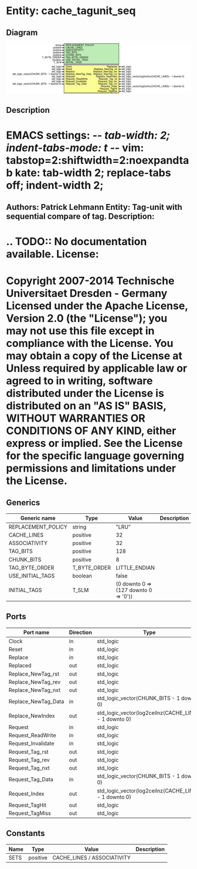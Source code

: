 # Entity: cache_tagunit_seq
## Diagram
![Diagram](cache_tagunit_seq.svg "Diagram")
## Description
EMACS settings: -*-  tab-width: 2; indent-tabs-mode: t -*-
vim: tabstop=2:shiftwidth=2:noexpandtab
kate: tab-width 2; replace-tabs off; indent-width 2;
=============================================================================
Authors:					Patrick Lehmann
Entity:					Tag-unit with sequential compare of tag.
Description:
-------------------------------------
.. TODO:: No documentation available.
License:
=============================================================================
Copyright 2007-2014 Technische Universitaet Dresden - Germany
Licensed under the Apache License, Version 2.0 (the "License");
you may not use this file except in compliance with the License.
You may obtain a copy of the License at
Unless required by applicable law or agreed to in writing, software
distributed under the License is distributed on an "AS IS" BASIS,
WITHOUT WARRANTIES OR CONDITIONS OF ANY KIND, either express or implied.
See the License for the specific language governing permissions and
limitations under the License.
=============================================================================
## Generics
| Generic name       | Type         | Value                                 | Description |
| ------------------ | ------------ | ------------------------------------- | ----------- |
| REPLACEMENT_POLICY | string       | "LRU"                                 |             |
| CACHE_LINES        | positive     | 32                                    |             |
| ASSOCIATIVITY      | positive     | 32                                    |             |
| TAG_BITS           | positive     | 128                                   |             |
| CHUNK_BITS         | positive     | 8                                     |             |
| TAG_BYTE_ORDER     | T_BYTE_ORDER | LITTLE_ENDIAN                         |             |
| USE_INITIAL_TAGS   | boolean      | false                                 |             |
| INITIAL_TAGS       | T_SLM        | (0 downto 0 => (127 downto 0 => '0')) |             |
## Ports
| Port name           | Direction | Type                                                   | Description |
| ------------------- | --------- | ------------------------------------------------------ | ----------- |
| Clock               | in        | std_logic                                              |             |
| Reset               | in        | std_logic                                              |             |
| Replace             | in        | std_logic                                              |             |
| Replaced            | out       | std_logic                                              |             |
| Replace_NewTag_rst  | out       | std_logic                                              |             |
| Replace_NewTag_rev  | out       | std_logic                                              |             |
| Replace_NewTag_nxt  | out       | std_logic                                              |             |
| Replace_NewTag_Data | in        | std_logic_vector(CHUNK_BITS - 1 downto 0)              |             |
| Replace_NewIndex    | out       | std_logic_vector(log2ceilnz(CACHE_LINES) - 1 downto 0) |             |
| Request             | in        | std_logic                                              |             |
| Request_ReadWrite   | in        | std_logic                                              |             |
| Request_Invalidate  | in        | std_logic                                              |             |
| Request_Tag_rst     | out       | std_logic                                              |             |
| Request_Tag_rev     | out       | std_logic                                              |             |
| Request_Tag_nxt     | out       | std_logic                                              |             |
| Request_Tag_Data    | in        | std_logic_vector(CHUNK_BITS - 1 downto 0)              |             |
| Request_Index       | out       | std_logic_vector(log2ceilnz(CACHE_LINES) - 1 downto 0) |             |
| Request_TagHit      | out       | std_logic                                              |             |
| Request_TagMiss     | out       | std_logic                                              |             |
## Constants
| Name | Type     | Value                        | Description |
| ---- | -------- | ---------------------------- | ----------- |
| SETS | positive |  CACHE_LINES / ASSOCIATIVITY |             |
